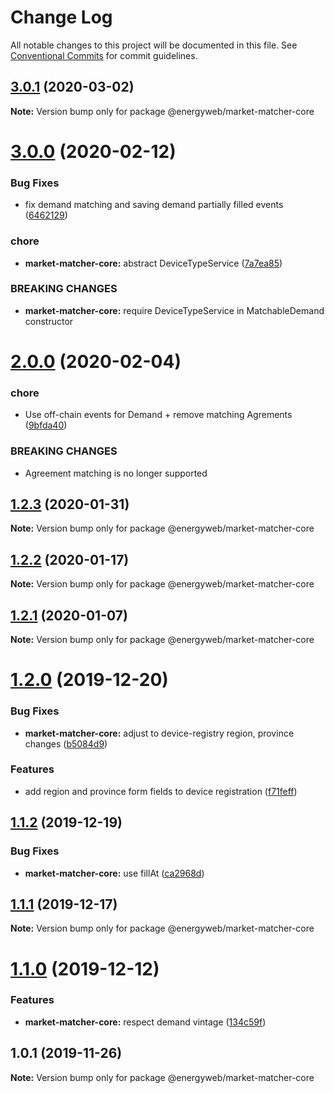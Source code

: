 # Change Log

All notable changes to this project will be documented in this file.
See [Conventional Commits](https://conventionalcommits.org) for commit guidelines.

## [3.0.1](https://github.com/energywebfoundation/origin/compare/@energyweb/market-matcher-core@3.0.0...@energyweb/market-matcher-core@3.0.1) (2020-03-02)

**Note:** Version bump only for package @energyweb/market-matcher-core





# [3.0.0](https://github.com/energywebfoundation/origin/compare/@energyweb/market-matcher-core@2.0.0...@energyweb/market-matcher-core@3.0.0) (2020-02-12)


### Bug Fixes

* fix demand matching and saving demand partially filled events ([6462129](https://github.com/energywebfoundation/origin/commit/646212912192599a52454d3e498bf73c4314a0ac))


### chore

* **market-matcher-core:** abstract DeviceTypeService ([7a7ea85](https://github.com/energywebfoundation/origin/commit/7a7ea8556d3d8ba70a26b2c38b774d75847e92d1))


### BREAKING CHANGES

* **market-matcher-core:** require DeviceTypeService in MatchableDemand constructor





# [2.0.0](https://github.com/energywebfoundation/origin/compare/@energyweb/market-matcher-core@1.2.3...@energyweb/market-matcher-core@2.0.0) (2020-02-04)


### chore

* Use off-chain events for Demand + remove matching Agrements ([9bfda40](https://github.com/energywebfoundation/origin/commit/9bfda403028b5117b2a1fa0d6b784c537ee7c3db))


### BREAKING CHANGES

* Agreement matching is no longer supported





## [1.2.3](https://github.com/energywebfoundation/origin/compare/@energyweb/market-matcher-core@1.2.2...@energyweb/market-matcher-core@1.2.3) (2020-01-31)

**Note:** Version bump only for package @energyweb/market-matcher-core





## [1.2.2](https://github.com/energywebfoundation/origin/compare/@energyweb/market-matcher-core@1.2.1...@energyweb/market-matcher-core@1.2.2) (2020-01-17)

**Note:** Version bump only for package @energyweb/market-matcher-core





## [1.2.1](https://github.com/energywebfoundation/origin/compare/@energyweb/market-matcher-core@1.2.0...@energyweb/market-matcher-core@1.2.1) (2020-01-07)

**Note:** Version bump only for package @energyweb/market-matcher-core





# [1.2.0](https://github.com/energywebfoundation/origin/compare/@energyweb/market-matcher-core@1.1.2...@energyweb/market-matcher-core@1.2.0) (2019-12-20)


### Bug Fixes

* **market-matcher-core:** adjust to device-registry region, province changes ([b5084d9](https://github.com/energywebfoundation/origin/commit/b5084d951d9c07ffe035f007a01b25a7fbec2972))


### Features

* add region and province form fields to device registration ([f71feff](https://github.com/energywebfoundation/origin/commit/f71feff224a087459d4d36f938feae82c8f7ff48))





## [1.1.2](https://github.com/energywebfoundation/origin/compare/@energyweb/market-matcher-core@1.1.1...@energyweb/market-matcher-core@1.1.2) (2019-12-19)


### Bug Fixes

* **market-matcher-core:** use fillAt ([ca2968d](https://github.com/energywebfoundation/origin/commit/ca2968d179d3ea27b84da44e3a91617e3d55cbd0))





## [1.1.1](https://github.com/energywebfoundation/origin/compare/@energyweb/market-matcher-core@1.1.0...@energyweb/market-matcher-core@1.1.1) (2019-12-17)

**Note:** Version bump only for package @energyweb/market-matcher-core





# [1.1.0](https://github.com/energywebfoundation/origin/compare/@energyweb/market-matcher-core@1.0.1...@energyweb/market-matcher-core@1.1.0) (2019-12-12)


### Features

* **market-matcher-core:** respect demand vintage ([134c59f](https://github.com/energywebfoundation/origin/commit/134c59fec726674c229ada9827b5214225b3f897))





## 1.0.1 (2019-11-26)

**Note:** Version bump only for package @energyweb/market-matcher-core
